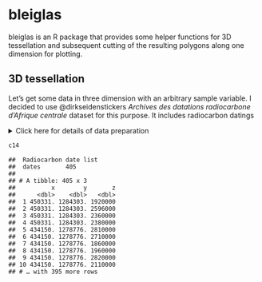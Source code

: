 
<!-- README.md is generated from README.Rmd. Please edit that file -->

# bleiglas

bleiglas is an R package that provides some helper functions for 3D
tessellation and subsequent cutting of the resulting polygons along one
dimension for plotting.

## 3D tessellation

Let’s get some data in three dimension with an arbitrary sample
variable. I decided to use @dirkseidenstickers *Archives des datations
radiocarbone d’Afrique centrale* dataset for this purpose. It includes
radiocarbon datings

<details>

<summary>Click here for details of data
preparation</summary>

<p>

``` r
c14_cmr <- c14bazAAR::get_c14data("adrac") %>% dplyr::filter(!is.na(lat) & !is.na(lon), c14age > 1000, c14age < 3000, country == "CMR")
```

    ##   |                                                          |                                                  |   0%  |                                                          |++++++++++++++++++++++++++++++++++++++++++++++++++|  99%  |                                                          |++++++++++++++++++++++++++++++++++++++++++++++++++| 100%

``` r
coords <- data.frame(c14_cmr$lat, c14_cmr$lon) %>% sf::st_as_sf(coords = c(1, 2), crs = 4326) %>% sf::st_transform(crs = 4088) %>% sf::st_coordinates()
c14 <- c14_cmr %>% dplyr::transmute(x = coords[,1], y = coords[,2], z = c14age * 1000) # necessary rescaling of temporal data
```

</p>

</details>

``` r
c14 
```

    ##  Radiocarbon date list
    ##  dates       405 
    ## 
    ## # A tibble: 405 x 3
    ##          x        y       z
    ##      <dbl>    <dbl>   <dbl>
    ##  1 450331. 1284303. 1920000
    ##  2 450331. 1284303. 2596000
    ##  3 450331. 1284303. 2360000
    ##  4 450331. 1284303. 2380000
    ##  5 434150. 1278776. 2810000
    ##  6 434150. 1278776. 2710000
    ##  7 434150. 1278776. 1860000
    ##  8 434150. 1278776. 1960000
    ##  9 434150. 1278776. 2820000
    ## 10 434150. 1278776. 2110000
    ## # … with 395 more rows
